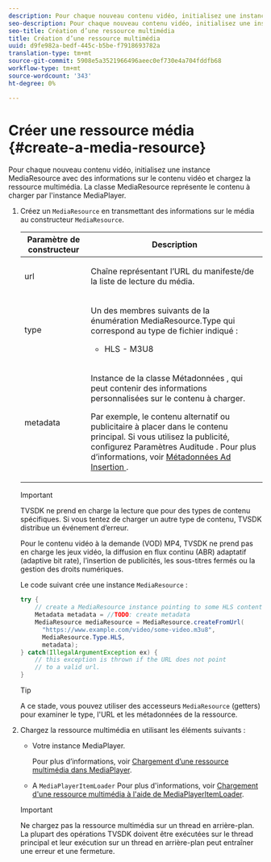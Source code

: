 ```yaml
---
description: Pour chaque nouveau contenu vidéo, initialisez une instance MediaResource avec des informations sur le contenu vidéo et chargez la ressource multimédia. La classe MediaResource représente le contenu à charger par l'instance MediaPlayer.
seo-description: Pour chaque nouveau contenu vidéo, initialisez une instance MediaResource avec des informations sur le contenu vidéo et chargez la ressource multimédia. La classe MediaResource représente le contenu à charger par l'instance MediaPlayer.
seo-title: Création d’une ressource multimédia
title: Création d’une ressource multimédia
uuid: d9fe982a-bedf-445c-b5be-f7918693782a
translation-type: tm+mt
source-git-commit: 5908e5a3521966496aeec0ef730e4a704fddfb68
workflow-type: tm+mt
source-wordcount: '343'
ht-degree: 0%

---
```



# Créer une ressource média {#create-a-media-resource}

Pour chaque nouveau contenu vidéo, initialisez une instance MediaResource avec des informations sur le contenu vidéo et chargez la ressource multimédia. La classe MediaResource représente le contenu à charger par l&#39;instance MediaPlayer.

1. Créez un `MediaResource` en transmettant des informations sur le média au constructeur `MediaResource`.

   <table id="table_DD0D5D9129D54F73881399B9B4FF546A"> 
    <thead> 
    <tr> 
    <th colname="col1" class="entry"> Paramètre de constructeur </th> 
    <th colname="col2" class="entry"> Description </th> 
    </tr> 
    </thead>
    <tbody> 
    <tr> 
    <td colname="col1"> <p>url </p> </td> 
    <td colname="col2"> <p>Chaîne représentant l’URL du manifeste/de la liste de lecture du média. </p> </td> 
    </tr> 
    <tr> 
    <td colname="col1"> <p>type </p> </td> 
    <td colname="col2"> <p>Un des membres suivants de la énumération <span class="codeph"> MediaResource.Type </span> qui correspond au type de fichier indiqué : 
    <ul id="ul_72636C41CA7E4538A3BE11A79E0282FC"> 
    <li id="li_070960200DEB40E992C58FCB8909AEA3"> <span class="codeph"> HLS  </span> - M3U8 </li> 
    </ul> </p> </td> 
    </tr> 
    <tr> 
    <td colname="col1"> <p>metadata </p> </td> 
    <td colname="col2"> <p>Instance de la classe <span class="codeph"> Métadonnées </span>, qui peut contenir des informations personnalisées sur le contenu à charger. </p> <p>Par exemple, le contenu alternatif ou publicitaire à placer dans le contenu principal. Si vous utilisez la publicité, configurez <span class="codeph"> Paramètres Auditude </span>. Pour plus d’informations, voir <a href="../../../tvsdk-1.4-for-android/ad-insertion/ad-insertion-metadata/android-1.4-ad-insertion-metadata-set-up.md" format="dita" scope="local"> Métadonnées Ad Insertion </a>. </p> </td> 
    </tr> 
    </tbody> 
    </table>

   >[!IMPORTANT]
   >
   >TVSDK ne prend en charge la lecture que pour des types de contenu spécifiques. Si vous tentez de charger un autre type de contenu, TVSDK distribue un événement d’erreur.
   >
   >Pour le contenu vidéo à la demande (VOD) MP4, TVSDK ne prend pas en charge les jeux vidéo, la diffusion en flux continu (ABR) adaptatif (adaptive bit rate), l’insertion de publicités, les sous-titres fermés ou la gestion des droits numériques.

   Le code suivant crée une instance `MediaResource` :

   ```java
   try { 
       // create a MediaResource instance pointing to some HLS content 
       Metadata metadata = //TODO: create metadata  
       MediaResource mediaResource = MediaResource.createFromUrl( 
         "https://www.example.com/video/some-video.m3u8",  
         MediaResource.Type.HLS,  
         metadata); 
   } catch(IllegalArgumentException ex) { 
       // this exception is thrown if the URL does not point  
       // to a valid url. 
   } 
   ```

   >[!TIP]
   >
   >A ce stade, vous pouvez utiliser des accesseurs `MediaResource` (getters) pour examiner le type, l&#39;URL et les métadonnées de la ressource.

1. Chargez la ressource multimédia en utilisant les éléments suivants :

   * Votre instance MediaPlayer.

      Pour plus d’informations, voir [Chargement d’une ressource multimédia dans MediaPlayer](../../../tvsdk-1.4-for-android/ui-configure/mediaplayer-initialize-for-video/android-1.4-media-resource-load.md).
   * A `MediaPlayerItemLoader` Pour plus d&#39;informations, voir [Chargement d&#39;une ressource multimédia à l&#39;aide de MediaPlayerItemLoader](../../../tvsdk-1.4-for-android/ui-configure/mediaplayer-initialize-for-video/android-1.4-media-mediaplayeritemloader.md).
   >[!IMPORTANT]
   >
   >Ne chargez pas la ressource multimédia sur un thread en arrière-plan. La plupart des opérations TVSDK doivent être exécutées sur le thread principal et leur exécution sur un thread en arrière-plan peut entraîner une erreur et une fermeture.
